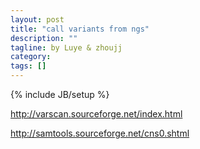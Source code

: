 ```yaml
---
layout: post
title: "call variants from ngs"
description: ""
tagline: by Luye & zhoujj
category: 
tags: []
---
```

{% include JB/setup %}

<add homepage preview here>

<!--more-->

http://varscan.sourceforge.net/index.html

http://samtools.sourceforge.net/cns0.shtml


